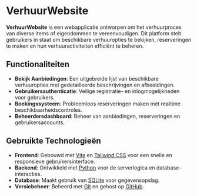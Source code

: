 # VerhuurWebsite

**VerhuurWebsite** is een webapplicatie ontworpen om het verhuurproces van diverse items of eigendommen te vereenvoudigen. Dit platform stelt gebruikers in staat om beschikbare verhuuropties te bekijken, reserveringen te maken en hun verhuuractiviteiten efficiënt te beheren.

## Functionaliteiten

- **Bekijk Aanbiedingen**: Een uitgebreide lijst van beschikbare verhuuropties met gedetailleerde beschrijvingen en afbeeldingen.
- **Gebruikersauthenticatie**: Veilige registratie- en inlogmogelijkheden voor gebruikers.
- **Boekingssysteem**: Probleemloos reserveringen maken met realtime beschikbaarheidscontroles.
- **Beheerdersdashboard**: Beheer van aanbiedingen, reserveringen en gebruikersaccounts.

## Gebruikte Technologieën

- **Frontend**: Gebouwd met [Vite](https://vitejs.dev/) en [Tailwind CSS](https://tailwindcss.com/) voor een snelle en responsieve gebruikersinterface.
- **Backend**: Ontwikkeld met [Python](https://www.python.org/) voor de serverlogica en database-interacties.
- **Database**: Maakt gebruik van [SQLite](https://www.sqlite.org/) voor gegevensopslag.
- **Versiebeheer**: Beheerd met [Git](https://git-scm.com/) en gehost op [GitHub](https://github.com/).
